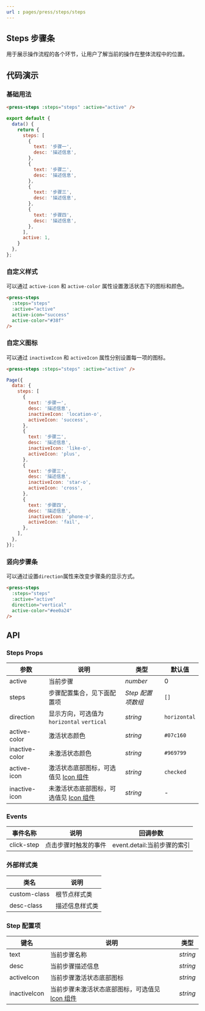 ```yaml
---
url : pages/press/steps/steps
---
```


## Steps 步骤条

用于展示操作流程的各个环节，让用户了解当前的操作在整体流程中的位置。


## 代码演示

### 基础用法

```html
<press-steps :steps="steps" :active="active" />
```

```javascript
export default {
  data() {
    return {
      steps: [
        {
          text: '步骤一',
          desc: '描述信息',
        },
        {
          text: '步骤二',
          desc: '描述信息',
        },
        {
          text: '步骤三',
          desc: '描述信息',
        },
        {
          text: '步骤四',
          desc: '描述信息',
        },
      ],
      active: 1,
    }
  },
};
```

### 自定义样式

可以通过 `active-icon` 和 `active-color` 属性设置激活状态下的图标和颜色。

```html
<press-steps
  :steps="steps"
  :active="active"
  active-icon="success"
  active-color="#38f"
/>
```

### 自定义图标

可以通过 `inactiveIcon` 和 `activeIcon` 属性分别设置每一项的图标。

```html
<press-steps :steps="steps" :active="active" />
```

```javascript
Page({
  data: {
    steps: [
      {
        text: '步骤一',
        desc: '描述信息',
        inactiveIcon: 'location-o',
        activeIcon: 'success',
      },
      {
        text: '步骤二',
        desc: '描述信息',
        inactiveIcon: 'like-o',
        activeIcon: 'plus',
      },
      {
        text: '步骤三',
        desc: '描述信息',
        inactiveIcon: 'star-o',
        activeIcon: 'cross',
      },
      {
        text: '步骤四',
        desc: '描述信息',
        inactiveIcon: 'phone-o',
        activeIcon: 'fail',
      },
    ],
  },
});
```

### 竖向步骤条

可以通过设置`direction`属性来改变步骤条的显示方式。

```html
<press-steps
  :steps="steps"
  :active="active"
  direction="vertical"
  active-color="#ee0a24"
/>
```

## API

### Steps Props

| 参数           | 说明                                             | 类型              | 默认值       |
| -------------- | ------------------------------------------------ | ----------------- | ------------ |
| active         | 当前步骤                                         | _number_          | 0            |
| steps          | 步骤配置集合，见下面配置项                       | _Step 配置项数组_ | `[]`         |
| direction      | 显示方向，可选值为 `horizontal` `vertical`       | _string_          | `horizontal` |
| active-color   | 激活状态颜色                                     | _string_          | `#07c160`    |
| inactive-color | 未激活状态颜色                                   | _string_          | `#969799`    |
| active-icon    | 激活状态底部图标，可选值见 [Icon 组件](#/icon)   | _string_          | `checked`    |
| inactive-icon  | 未激活状态底部图标，可选值见 [Icon 组件](#/icon) | _string_          | -            |

### Events

| 事件名称   | 说明                 | 回调参数                    |
| ---------- | -------------------- | --------------------------- |
| click-step | 点击步骤时触发的事件 | event.detail:当前步骤的索引 |

### 外部样式类

| 类名         | 说明           |
| ------------ | -------------- |
| custom-class | 根节点样式类   |
| desc-class   | 描述信息样式类 |

### Step 配置项

| 键名         | 说明                                                     | 类型     |
| ------------ | -------------------------------------------------------- | -------- |
| text         | 当前步骤名称                                             | _string_ |
| desc         | 当前步骤描述信息                                         | _string_ |
| activeIcon   | 当前步骤激活状态底部图标                                 | _string_ |
| inactiveIcon | 当前步骤未激活状态底部图标，可选值见 [Icon 组件](#/icon) | _string_ |
